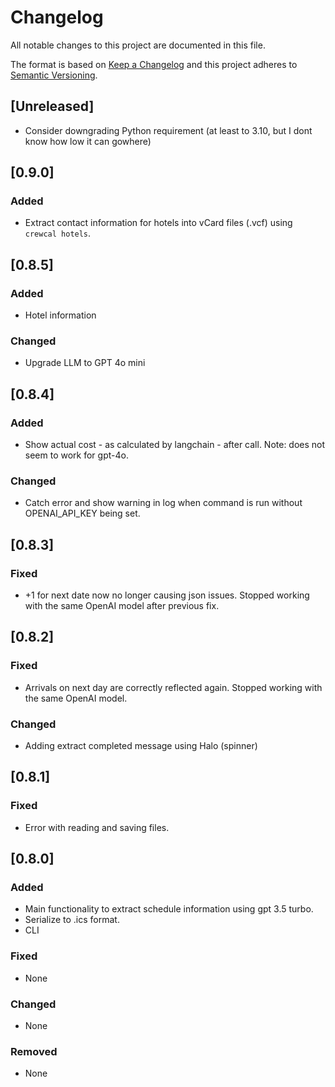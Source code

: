# Changelog
All notable changes to this project are documented in this file.

The format is based on [Keep a Changelog](http://keepachangelog.com/en/1.0.0/)
and this project adheres to [Semantic Versioning](http://semver.org/spec/v2.0.0.html).

<!-- insertion marker -->
## [Unreleased]

- Consider downgrading Python requirement (at least to 3.10, but I dont know how low it can gowhere)

## [0.9.0]

### Added
- Extract contact information for hotels into vCard files (.vcf) using `crewcal hotels`.

## [0.8.5]

### Added
- Hotel information

### Changed
- Upgrade LLM to GPT 4o mini

## [0.8.4]

### Added
- Show actual cost - as calculated by langchain - after call. Note: does not seem to work for gpt-4o.

### Changed
- Catch error and show warning in log when command is run without OPENAI_API_KEY being set.

## [0.8.3]

### Fixed
- +1 for next date now no longer causing json issues. Stopped working with the same OpenAI model after previous fix.

## [0.8.2]

### Fixed
- Arrivals on next day are correctly reflected again. Stopped working with the same OpenAI model.

### Changed
- Adding extract completed message using Halo (spinner)

## [0.8.1]

### Fixed
- Error with reading and saving files.

## [0.8.0]

### Added
- Main functionality to extract schedule information using gpt 3.5 turbo.
- Serialize to .ics format.
- CLI

### Fixed
- None

### Changed
- None

### Removed
- None
